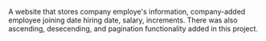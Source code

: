 A website that stores company employe's information, company-added employee joining date hiring date, salary, increments. There was also ascending, desecending, and pagination functionality added in this project.
